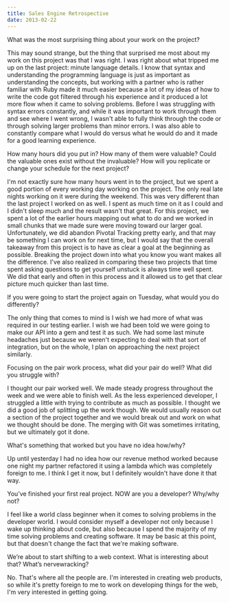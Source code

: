 ```yaml
---
title: Sales Engine Retrospective
date: 2013-02-22 
---
```


What was the most surprising thing about your work on the project?

This may sound strange, but the thing that surprised me most about my work on this project was that I was right.  I was right about what tripped me up on the last project: minute language details.  I know that syntax and understanding the programming language is just as important as understanding the concepts, but working with a partner who is rather familiar with Ruby made it much easier because a lot of my ideas of how to write the code got filtered through his experience and it produced a lot more flow when it came to solving problems.  Before I was struggling with syntax errors constantly, and while it was important to work through them and see where I went wrong, I wasn't able to fully think through the code or through solving larger problems than minor errors.  I was also able to constantly compare what I would do versus what he would do and it made for a good learning experience.

How many hours did you put in? How many of them were valuable?  Could the valuable ones exist without the invaluable?  How will you replicate or change your schedule for the next project?

I'm not exactly sure how many hours went in to the project, but we spent a good portion of every working day working on the project. The only real late nights working on it were during the weekend.  This was very different than the last project I worked on as well.  I spent as much time on it as I could and I didn't sleep much and the result wasn't that great.  For this project, we spent a lot of the earlier hours mapping out what to do and we worked in small chunks that we made sure were moving toward our larger goal.  Unfortunately, we did abandon Pivotal Tracking pretty early, and that may be something I can work on for next time, but I would say that the overall takeaway from this project is to have as clear a goal at the beginning as possible.  Breaking the project down into what you know you want makes all the difference.  I've also realized in comparing these two projects that time spent asking questions to get yourself unstuck is always time well spent.  We did that early and often in this process and it allowed us to get that clear picture much quicker than last time.

If you were going to start the project again on Tuesday, what would you do differently?

The only thing that comes to mind is I wish we had more of what was required in our testing earlier.  I wish we had been told we were going to make our API into a gem and test it as such.  We had some last minute headaches just because we weren't expecting to deal with that sort of integration, but on the whole, I plan on approaching the next project similarly.

Focusing on the pair work process, what did your pair do well? What did you struggle with? 

I thought our pair worked well.  We made steady progress throughout the week and we were able to finish well.  As the less experienced developer, I struggled a little with trying to contribute as much as possible.  I thought we did a good job of splitting up the work though.  We would usually reason out a section of the project together and we would break out and work on what we thought should be done.   The merging with Git was sometimes irritating, but we ultimately got it done.

What's something that worked but you have no idea how/why?

Up until yesterday I had no idea how our revenue method worked because one night my partner refactored it using a lambda which was completely foreign to me.  I think I get it now, but I definitely wouldn't have done it that way.

You’ve finished your first real project. NOW are you a developer? Why/why not?

I feel like a world class beginner when it comes to solving problems in the developer world.  I would consider myself a developer not only because I wake up thinking about code, but also because I spend the majority of my time solving problems and creating software.  It may be basic at this point, but that doesn't change the fact that we're making software.

We’re about to start shifting to a web context. What is interesting about that? What’s nervewracking?

No.  That's where all the people are. I'm interested in creating web products, so while it's pretty foreign to me to work on developing things for the web, I'm very interested in getting going.
